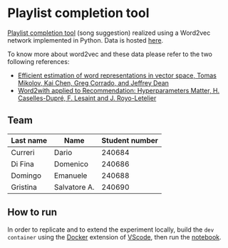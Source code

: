# Playlist completion tool

[Playlist completion tool](/tracks_recommendation.ipynb) (song suggestion)
realized using a Word2vec network implemented in Python.
Data is hosted [here](http://github.com/comeetie/deezerplay.git).

To know more about word2vec and these data please refer to the two following
references:

-   [Efficient estimation of word representations in vector space, Tomas Mikolov, Kai Chen, Greg Corrado, and Jeffrey Dean](https://arxiv.org/abs/1301.3781)
-   [Word2with applied to Recommendation: Hyperparameters Matter, H. Caselles-Dupré, F. Lesaint and J. Royo-Letelier](https://arxiv.org/pdf/1804.04212.pdf)

## Team

| Last name | Name         | Student number |
| --------- | ------------ | -------------- |
| Curreri   | Dario        | 240684         |
| Di Fina   | Domenico     | 240686         |
| Domingo   | Emanuele     | 240688         |
| Gristina  | Salvatore A. | 240690         |

## How to run

In order to replicate and to extend the experiment locally, build the
`dev container` using the [Docker](https://www.docker.com/) extension of
[VScode](https://code.visualstudio.com/), then run the
[notebook](/tracks_recommendation.ipynb).
